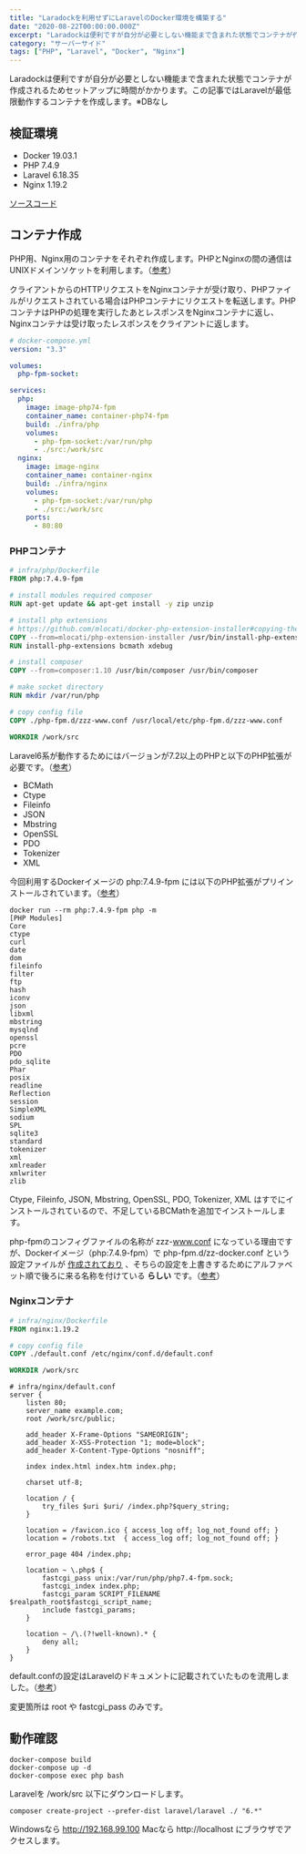 ```yaml
---
title: "Laradockを利用せずにLaravelのDocker環境を構築する"
date: "2020-08-22T00:00:00.000Z"
excerpt: "Laradockは便利ですが自分が必要としない機能まで含まれた状態でコンテナが作成されるためセットアップに時間がかかります。"
category: "サーバーサイド"
tags: ["PHP", "Laravel", "Docker", "Nginx"]
---
```


Laradockは便利ですが自分が必要としない機能まで含まれた状態でコンテナが作成されるためセットアップに時間がかかります。この記事ではLaravelが最低限動作するコンテナを作成します。※DBなし

## 検証環境

- Docker 19.03.1
- PHP 7.4.9
- Laravel 6.18.35
- Nginx 1.19.2

[ソースコード](https://github.com/krabben16/test-laravel)

## コンテナ作成

PHP用、Nginx用のコンテナをそれぞれ作成します。PHPとNginxの間の通信はUNIXドメインソケットを利用します。（[参考](https://qiita.com/ucan-lab/items/5fc1281cd8076c8ac9f4)）

クライアントからのHTTPリクエストをNginxコンテナが受け取り、PHPファイルがリクエストされている場合はPHPコンテナにリクエストを転送します。PHPコンテナはPHPの処理を実行したあとレスポンスをNginxコンテナに返し、Nginxコンテナは受け取ったレスポンスをクライアントに返します。

```yaml
# docker-compose.yml
version: "3.3"

volumes:
  php-fpm-socket:

services:
  php:
    image: image-php74-fpm
    container_name: container-php74-fpm
    build: ./infra/php
    volumes:
      - php-fpm-socket:/var/run/php
      - ./src:/work/src
  nginx:
    image: image-nginx
    container_name: container-nginx
    build: ./infra/nginx
    volumes:
      - php-fpm-socket:/var/run/php
      - ./src:/work/src
    ports:
      - 80:80
```

### PHPコンテナ

```dockerfile
# infra/php/Dockerfile
FROM php:7.4.9-fpm

# install modules required composer
RUN apt-get update && apt-get install -y zip unzip

# install php extensions
# https://github.com/mlocati/docker-php-extension-installer#copying-the-script-from-a-docker-image
COPY --from=mlocati/php-extension-installer /usr/bin/install-php-extensions /usr/bin/
RUN install-php-extensions bcmath xdebug

# install composer
COPY --from=composer:1.10 /usr/bin/composer /usr/bin/composer

# make socket directory
RUN mkdir /var/run/php

# copy config file
COPY ./php-fpm.d/zzz-www.conf /usr/local/etc/php-fpm.d/zzz-www.conf

WORKDIR /work/src
```

Laravel6系が動作するためにはバージョンが7.2以上のPHPと以下のPHP拡張が必要です。（[参考](https://laravel.com/docs/6.x/installation)）

- BCMath
- Ctype
- Fileinfo
- JSON
- Mbstring
- OpenSSL
- PDO
- Tokenizer
- XML

今回利用するDockerイメージの php:7.4.9-fpm には以下のPHP拡張がプリインストールされています。（[参考](https://github.com/mlocati/docker-php-extension-installer#supported-php-extensions)）

```shell
docker run --rm php:7.4.9-fpm php -m
[PHP Modules]
Core
ctype
curl
date
dom
fileinfo
filter
ftp
hash
iconv
json
libxml
mbstring
mysqlnd
openssl
pcre
PDO
pdo_sqlite
Phar
posix
readline
Reflection
session
SimpleXML
sodium
SPL
sqlite3
standard
tokenizer
xml
xmlreader
xmlwriter
zlib
```

Ctype, Fileinfo, JSON, Mbstring, OpenSSL, PDO, Tokenizer, XML はすでにインストールされているので、不足しているBCMathを追加でインストールします。

php-fpmのコンフィグファイルの名称が zzz-www.conf になっている理由ですが、Dockerイメージ（php:7.4.9-fpm）で php-fpm.d/zz-docker.conf という設定ファイルが [作成されており](https://github.com/docker-library/php/blob/master/7.4/buster/fpm/Dockerfile#L254) 、そちらの設定を上書きするためにアルファベット順で後ろに来る名称を付けている **らしい** です。（[参考](https://qiita.com/hidekuro/items/6f8ee3217b98e93a0276#php-%E3%81%BE%E3%82%8F%E3%82%8A)）

### Nginxコンテナ

```dockerfile
# infra/nginx/Dockerfile
FROM nginx:1.19.2

# copy config file
COPY ./default.conf /etc/nginx/conf.d/default.conf

WORKDIR /work/src
```

```plaintext
# infra/nginx/default.conf
server {
    listen 80;
    server_name example.com;
    root /work/src/public;

    add_header X-Frame-Options "SAMEORIGIN";
    add_header X-XSS-Protection "1; mode=block";
    add_header X-Content-Type-Options "nosniff";

    index index.html index.htm index.php;

    charset utf-8;

    location / {
        try_files $uri $uri/ /index.php?$query_string;
    }

    location = /favicon.ico { access_log off; log_not_found off; }
    location = /robots.txt  { access_log off; log_not_found off; }

    error_page 404 /index.php;

    location ~ \.php$ {
        fastcgi_pass unix:/var/run/php/php7.4-fpm.sock;
        fastcgi_index index.php;
        fastcgi_param SCRIPT_FILENAME $realpath_root$fastcgi_script_name;
        include fastcgi_params;
    }

    location ~ /\.(?!well-known).* {
        deny all;
    }
}
```

default.confの設定はLaravelのドキュメントに記載されていたものを流用しました。（[参考](https://laravel.com/docs/6.x/deployment#nginx)）

変更箇所は root や fastcgi_pass のみです。

## 動作確認

```shell
docker-compose build
docker-compose up -d
docker-compose exec php bash
```

Laravelを /work/src 以下にダウンロードします。

```shell
composer create-project --prefer-dist laravel/laravel ./ "6.*"
```

Windowsなら http://192.168.99.100 Macなら http://localhost にブラウザでアクセスします。
